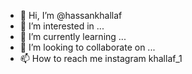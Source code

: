 - 👋 Hi, I’m @hassankhallaf
- 👀 I’m interested in ...
- 🌱 I’m currently learning ...
- 💞️ I’m looking to collaborate on ...
- 📫 How to reach me instagram khallaf_1

<!--- This comment does not express anything
        <span> Big android fan <span>
--->

